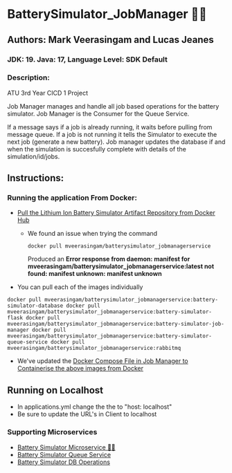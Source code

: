 # BatterySimulator_JobManager 🔋🔄
## Authors: Mark Veerasingam and Lucas Jeanes

### JDK: 19. Java: 17, Language Level: SDK Default

### Description: 
ATU 3rd Year CICD 1 Project

Job Manager manages and handle all job based operations for the battery simulator. Job Manager is the Consumer for the Queue Service.

If a message says if a job is already running, it waits before pulling from message queue. If a job is not running it tells the Simulator to execute the next job (generate a new battery). 
Job manager updates the database if and when the simulation is succesfully complete with details of the simulation/id/jobs.

## Instructions:
### Running the application From Docker:
- [Pull the Lithium Ion Battery Simulator Artifact Repository from Docker Hub](https://hub.docker.com/repository/docker/mveerasingam/batterysimulator_jobmanagerservice/general)
  - We found an issue when trying the command
    
    `docker pull mveerasingam/batterysimulator_jobmanagerservice`
    
    Produced an **Error response from daemon: manifest for mveerasingam/batterysimulator_jobmanagerservice:latest not found: manifest unknown: manifest unknown**
    
- You can pull each of the images individually
  
``
docker pull mveerasingam/batterysimulator_jobmanagerservice:battery-simulator-database
docker pull mveerasingam/batterysimulator_jobmanagerservice:battery-simulator-flask
docker pull mveerasingam/batterysimulator_jobmanagerservice:battery-simulator-job-manager
docker pull mveerasingam/batterysimulator_jobmanagerservice:battery-simulator-queue-service
docker pull mveerasingam/batterysimulator_jobmanagerservice:rabbitmq
``

- We've updated the [Docker Compose File in Job Manager to Containerise the above images from Docker](https://github.com/mVeerasingam/BatterySimulator-JobManager/blob/master/docker-compose.yml)

## Running on Localhost
- In applications.yml change the the to "host: localhost"
- Be sure to update the URL's in Client to localhost

### Supporting Microservices
- [Battery Simulator Microservice 🔋💥](https://github.com/mVeerasingam/Battery-Simulator-Microservice)
- [Battery Simulator Queue Service](https://github.com/mVeerasingam/BatterySimulator-QueueService)
- [Battery Simulator DB Operations](https://github.com/mVeerasingam/BatterySimulator_DatabaseOperations)
